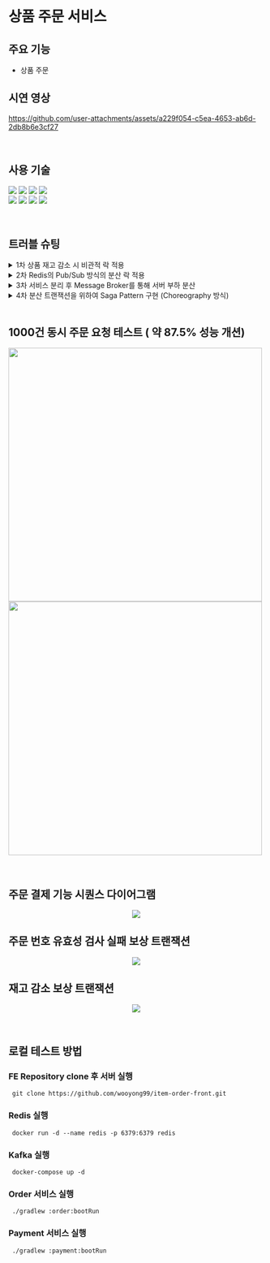 # 상품 주문 서비스

## 주요 기능
- 상품 주문

## 시연 영상

https://github.com/user-attachments/assets/a229f054-c5ea-4653-ab6d-2db8b6e3cf27

<br>

## 사용 기술
<img src="https://img.shields.io/badge/java-007396?style=for-the-badge&logo=OpenJDK&logoColor=white"> <img src="https://img.shields.io/badge/springboot-6DB33F?style=for-the-badge&logo=springboot&logoColor=white"> <img src="https://img.shields.io/badge/Spring Data JPA-6DB33F?style=for-the-badge&logo=Spring Data JPA&logoColor=white"> <img src="https://img.shields.io/badge/MariaDB-003545?style=for-the-badge&logo=MariaDB&logoColor=white"> 
<br>
<img src="https://img.shields.io/badge/Docker compose-%230db7ed.svg?style=for-the-badge&logo=docker&logoColor=white"> <img src="https://img.shields.io/badge/Apache Kafka-%3333333.svg?style=for-the-badge&logo=Apache Kafka&logoColor=white"> <img src="https://img.shields.io/badge/Redis-DC382D?style=for-the-badge&logo=Redis&logoColor=white"> <img src="https://img.shields.io/badge/apache jmeter-D22128?style=for-the-badge&logo=apache jmeter&logoColor=white"> 

<br>

## 트러블 슈팅
<details>
<summary>1차 상품 재고 감소 시 비관적 락 적용</summary>
<h3>재고 감소 동시성 문제 </h3>
  
<p align="center">
<img src="https://github.com/user-attachments/assets/3a9f8394-c0ef-45de-873f-8d0f7a27f72a" />
</p>

<h3>기존 코드</h3>

```java
private void getDecreaseStock(Long itemId) {
    Item item = itemRepository.findById(itemId).get();
    item.decreaseStock();
    itemRepository.save(item);
}
```

<h3>개선 코드</h3>

```java
public interface ItemRepository extends JpaRepository<Item, Long>, ItemCustomRepository {
    @Lock(value = LockModeType.PESSIMISTIC_WRITE)
    @Query("select i from Item i where i.id = :itemId")
    Optional<Item> findByIdWithPessimisticLock(@Param("itemId") Long itemId);
}
```

```java
private void getDecreaseStock(Long itemId) {
    Item item = itemRepository.findByIdWithPessimisticLock(itemId).get();
    item.decreaseStock();
    itemRepository.save(item);
}
```

### 해결방법
허나의 상품에 대해서 동시에 주문을 요청할 경우, 데이터의 일관성이 깨지게 된다. <br>
따라서, 락을 이용하여 하나의 요청에 대해서 동시성을 제어하기 위해 락을 이용하였다.<br>

낙관적 락이 비관적 락보다 성능적인 부분이 좋지만, 비관적 락을 선택한 이유는 **데이터의 일관성**과 **충동 발생 가능성**을 때문이다.<br>
또한 인기 상품의 경우는 동시에 주문 요청이 발생할 수 있기 때문에 비관적 락을 이용하는 것이 좋다고 생각했다.  
</details>

<details>
<summary>2차 Redis의 Pub/Sub 방식의 분산 락 적용</summary>


### 문제점

<p align="center">
  <img src= "https://github.com/user-attachments/assets/74688fe9-db8e-493e-a549-e218eff5c2c4" />
</p>

- 비관적 락은 **데이터베이스 레벨에서 락을 걸기 때문에, 모든 스레드가 물리 디스크에 직접 접근하여 부하가 커지고**.
- 분산 DB 환경의 경우 **변경된 데이터를 각 데이터베이스들 간 동기화를 하는데 문제점이 된다**.

### 기존 코드

```java
@Transactional
public void validatePayment(Long itemId, String merchantUid, String impUid, Long price) {
    Order order = orderRepository.findByMerchantUid(merchantUid)
        .orElseThrow(() -> new IllegalArgumentException("존재하지 않는 주문번호입니다."));
    IamportResponse<Payment> paymentIamportResponse = null;
    try {
        paymentIamportResponse = iamportClient.paymentByImpUid(
            impUid);

        if (paymentIamportResponse.getCode() != 0) {
            throw new IllegalArgumentException("결제 내역이 존재하지 않습니다.");
        }

        if (paymentIamportResponse.getResponse().getAmount().longValue() != order.getPrice()) {
            CancelData data = new CancelData(impUid, true);
            IamportResponse<Payment> response = iamportClient.cancelPaymentByImpUid(data);
            throw new IllegalArgumentException("결제 금액이 일치하지 않습니다.");
        }
    } catch (IamportResponseException e) {
        e.printStackTrace();
        throw new IllegalArgumentException("결제 내역이 존재하지 않습니다.");
    } catch (IOException e) {
        e.printStackTrace();
        throw new IllegalArgumentException("결제 내역이 존재하지 않습니다.");
    }
    //   비관적 락 실행 코드
    Item item = itemRepository.findByIdWithPessimisticLock(order.getItem().getId())
        .orElseThrow(() -> new IllegalArgumentException("존재하지 않는 아이템입니다."));
    item.decreaseStock();
    order.updateStatus(OrderStatusEnum.PAYMENT_SUCCESS);
    orderRepository.save(order);
}
```

### 개선 코드

```java
@RedissonLock(value = "#itemId")
public void decreaseStock(Long itemId, String merchantUid) {
    Item item = itemRepository.findById(itemId)
        .orElseThrow(() -> new IllegalArgumentException("존재하지 않는 아이템입니다."));
    item.decreaseStock();
    itemRepository.save(item);
}
```

```java
@Override
public void validatePayment(Long itemId, String merchantUid, String impUid, Long price) {
    Order order = orderRepository.findByMerchantUid(merchantUid)
        .orElseThrow(() -> new IllegalArgumentException("존재하지 않는 주문 번호입니다."));

    IamportResponse<Payment> paymentIamportResponse = null;
    try {
        paymentIamportResponse = iamportClient.paymentByImpUid(
            impUid);

        if (paymentIamportResponse.getCode() != 0) {
            throw new IllegalArgumentException("결제 내역이 존재하지 않습니다.");
        }

        if (paymentIamportResponse.getResponse().getAmount().longValue()
            != price) {
            CancelData data = new CancelData(impUid, true);
            IamportResponse<Payment> response = iamportClient.cancelPaymentByImpUid(data);
            throw new IllegalArgumentException("결제 금액이 일치하지 않습니다.");
        }
    } catch (IamportResponseException e) {
        e.printStackTrace();
        throw new IllegalArgumentException("결제 내역이 존재하지 않습니다.");
    } catch (IOException e) {
        e.printStackTrace();
        throw new IllegalArgumentException("결제 내역이 존재하지 않습니다.");
    }
    // 분산 락 실행 코드
    itemService.decreaseStock(itemId);
    order.updateStatus(OrderStatusEnum.PAYMENT_SUCCESS);
    orderRepository.save(order);
}
```
### 해결방법

<p align="center">
  <img src= "https://github.com/user-attachments/assets/d9cd6415-1071-4493-8611-fbfd5ce5cd85" />
</p>

Lettuce는 락 획득하기 못하는 경우 **Redis에 계속해서 요청을 보내기 때문에** Redis의 부하가 생길 수 있다는 점을 고려하여 **Pub/Sub 방식의 Redisson을 이용하여 분산락**을 구현하였다.<br>

또한 Redisson은 Non-Blocking I/O 방식으로 관리하기 때문에 비관적 락보다 성능이 향상되는 것을 확인할 수 있었다.<br>
-> **평균 응답 시간 68831ms -> 7931ms 단축**

### 1000건 동시 요청 테스트 결과

<p align="center">
  <img src= "https://www.notion.so/image/https%3A%2F%2Fprod-files-secure.s3.us-west-2.amazonaws.com%2Fb60ba698-3478-44e8-b66b-40ecb9dfa408%2Fc5ac3300-5583-4fd2-984b-151a81840a6a%2FUntitled.png?table=block&id=54612c4c-3b2b-45f2-8148-932440aea02a&spaceId=b60ba698-3478-44e8-b66b-40ecb9dfa408&width=1920&userId=47471456-9b72-4efb-98e4-c4997f3e30e8&cache=v2" />
</p>

<p align="center">
  <img src= "https://www.notion.so/image/https%3A%2F%2Fprod-files-secure.s3.us-west-2.amazonaws.com%2Fb60ba698-3478-44e8-b66b-40ecb9dfa408%2Fe40ae858-12f7-4dd0-81a8-f196ce23da97%2FUntitled.png?table=block&id=faf11d14-f415-4c71-8477-9ec672d26808&spaceId=b60ba698-3478-44e8-b66b-40ecb9dfa408&width=1920&userId=47471456-9b72-4efb-98e4-c4997f3e30e8&cache=v2" />
</p>

  
</details>

<details>
<summary>3차 서비스 분리 후 Message Broker를 통해 서버 부하 분산</summary>

  
### 한계점
- 하나의 주문 요청에 대해서 **너무 많은 책임**을 가지고 있어서, 특정 영역에서 발생하는 문제를 해결하기 어렵다.
  - 예를 들어, 주문 조회, 유효성 검사, 결제 등 작업 중 한 부분에서 오류가 발생하면 전체 프로세스에 영향을 미친다.
- 하나의 주문 요청에서 다양한 작업이 수행되기 때문에 다양한 에러 상황에 대해서 예외처리를 해주어야하기 때문에 **코드가 복잡해지고 유지보수가 어려워진다**.
- 하나의 주문 요청에서 다양한 작업이 순차적으로 처리되기 때문에 **응답 시간이 증가**하게 된다.

### 기존 코드

```java
@Override
public void validatePayment(Long itemId, String merchantUid, String impUid, Long price) {
    Order order = orderRepository.findByMerchantUid(merchantUid)
        .orElseThrow(() -> new IllegalArgumentException("존재하지 않는 주문 번호입니다."));

    IamportResponse<Payment> paymentIamportResponse = null;
    try {
        paymentIamportResponse = iamportClient.paymentByImpUid(
            impUid);

        if (paymentIamportResponse.getCode() != 0) {
            throw new IllegalArgumentException("결제 내역이 존재하지 않습니다.");
        }

        if (paymentIamportResponse.getResponse().getAmount().longValue()
            != price) {
            CancelData data = new CancelData(impUid, true);
            IamportResponse<Payment> response = iamportClient.cancelPaymentByImpUid(data);
            throw new IllegalArgumentException("결제 금액이 일치하지 않습니다.");
        }
    } catch (IamportResponseException e) {
        e.printStackTrace();
        throw new IllegalArgumentException("결제 내역이 존재하지 않습니다.");
    } catch (IOException e) {
        e.printStackTrace();
        throw new IllegalArgumentException("결제 내역이 존재하지 않습니다.");
    }
    // 분산 락 실행 코드
    itemService.decreaseStock(itemId);
    order.updateStatus(OrderStatusEnum.PAYMENT_SUCCESS);
    orderRepository.save(order);
}
```
- 기존 코드의 처리 순서
  1. 주문 조회 후 유효성 검사
  2. PG사 결제 검증 후 유효성 검사
  3. 상품 조회 후 재고 감소
  4. 주문 상태 변경

- 기존 코드는 4가지의 처리 순서가 한번에 처리되기 코드가 복잡하고 길어질 수 있고, 확장성이 부족하다.

 ### 개선 코드
#### 1. 주문 조회 후 유효성 검사
```java
@Transactional
public OrderStatusResponse validateMerchantUid(String merchantUId,
    PaymentValidateRequest request) {
    Order order = null;
    try {
        order = orderRepository.findByMerchantUid(merchantUId)
            .orElseThrow(() -> new IllegalArgumentException("존재하지 않는 주문번호입니다."));
    } catch (IllegalArgumentException e) {
        paymentCancleProducer.send(request.getImpUid());
        return convertOrderStatusResponse(OrderStatusEnum.PAYMENT_NO_PAYMENT_INFO);
    }
    if (order.getStatus() == OrderStatusEnum.PAYMENT_PENDING) {
        order.updateStatus(OrderStatusEnum.PAYMENT_CONFIRM);
        orderRepository.save(order);

        paymentRequestProducer.send(order.getItem().getId(), merchantUId, request.getImpUid(),
            request.getPrice());          // 결제 요청 이벤트 발행
    }
    return convertOrderStatusResponse(order.getStatus());
}
```

#### 2. 결제 검증
 ```java
@Override
public void validatePayment(Long itemId, String merchantUid, String impUid, Long price) {
    IamportResponse<Payment> paymentIamportResponse = null;
    try {
        paymentIamportResponse = iamportClient.paymentByImpUid(
            impUid);

        if (paymentIamportResponse.getCode() != 0) {
            throw new IllegalArgumentException("결제 내역이 존재하지 않습니다.");
        }

        if (paymentIamportResponse.getResponse().getAmount().longValue()
            != price) {
            CancelData data = new CancelData(impUid, true);
            IamportResponse<Payment> response = iamportClient.cancelPaymentByImpUid(data);
            throw new IllegalArgumentException("결제 금액이 일치하지 않습니다.");
        }
    } catch (IamportResponseException e) {
        e.printStackTrace();
        throw new IllegalArgumentException("결제 내역이 존재하지 않습니다.");
    } catch (IOException e) {
        e.printStackTrace();
        throw new IllegalArgumentException("결제 내역이 존재하지 않습니다.");
    }

    stockDecreaseProducer.send(itemId, merchantUid, impUid);      // 재고 감소 이벤트 발행
}
```

#### 3. 재고 감소

```java
@RedissonLock(value = "#itemId")
public void decreaseStock(Long itemId, String merchantUid) {
    Item item = itemRepository.findById(itemId)
        .orElseThrow(() -> new IllegalArgumentException("존재하지 않는 아이템입니다."));
    item.decreaseStock();
    itemRepository.save(item);
    statusSuccessProducer.send(merchantUid);        // 주문 상태 성공 이벤트 발행
}
```

#### 4. 주문 상태 변경

```java
@Transactional
public void updateStatus(String merchantUid, OrderStatusEnum status) {
    Order order = orderRepository.findByMerchantUid(merchantUid)
        .orElseThrow(() -> new IllegalArgumentException("존재하지 않는 주문번호입니다."));
    order.updateStatus(status);

    orderRepository.save(order);
}
```

### 해결방법
- 주문과 결제 서비스를 각각 분리한 후, Message Broker를 이용하여 비동기 처리를 통해 **유연한 확장 가능한 설계**와 애플리케이션 **서버의 부하를 분산**하였다.

</details>

<details>
<summary>4차 분산 트랜잭션을 위하여 Saga Pattern 구현 (Choreography 방식)</summary>

### 문제점

- 주문과 결제 서비스 간 비동기 통신에 있어서 서비스 장애(재고 부족, 주문 유효성 검사 실패 등), 네트워크 지연 등으로 **로컬 트랜잭션 실패 시, 데이터의 일관성이 깨지게 된다.**
  
### 추가된 코드

#### 재고 부족 롤백 트랜잭션 코드

```java
@KafkaListener(topics = "STOCK_DECREASE", groupId = "stock-decrease")
public void stockDecreaseConsume(String itemMessage) throws IOException {
    log.info("StockDecrease consumer : {}", itemMessage);

    ObjectMapper objectMapper = new ObjectMapper();
    StockDecreaseMessage convertObj = null;
    try {
        convertObj = objectMapper.readValue(itemMessage,
            StockDecreaseMessage.class);
    } catch (JsonProcessingException e) {
        e.printStackTrace();
    }

    try {
        itemService.decreaseStock(convertObj.getItemId(), convertObj.getMerchantUid());
    } catch (StockNegativeException e) {                            // 재고 부족 예외 발생
        log.warn("상품의 재고가 부족합니다.");
        statusCancleProducer.send(
            convertObj.getMerchantUid());          // 주문 상태 변경 이벤트 (PAYMENT_OUT_OF_STOCK)
        paymentCancleProducer.send(convertObj.getImpUid());    // 결제 취소 이벤트 발행
    }
}
```

#### 주문 내역이 없는 경우 결제 취소 이벤트 발행

```java
@KafkaListener(topics = "PAYMENT_REQUEST", groupId = "payment_request_group")
public void paymentRequestConsume(String paymentRequestMessage) throws IOException {
    log.info("PaymentRequest consumer : {}", paymentRequestMessage);

    ObjectMapper objectMapper = new ObjectMapper();
    PaymentRequestMessage convertObj = null;
    try {
        convertObj = objectMapper.readValue(paymentRequestMessage,
            PaymentRequestMessage.class);
    } catch (JsonProcessingException e) {
        e.printStackTrace();
    }
    try {
        paymentService.validatePayment(convertObj.getItemId(), convertObj.getMerchantUid(),
            convertObj.getImpUid(),
            convertObj.getPrice());
    } catch (IllegalArgumentException e) {
        statusNoPaymentInfoProducer.send(convertObj.getMerchantUid());      // 주문 상태 변경 이벤트 (PAYMENT_NO_PAYMENT_INO)
    }
}
```

### 해결방법
- MessageBroker를 통해 새로운 Topic, Consumer, Producer를 생성하여 보상 트랜잭션을 통해 분산 트랜잭션을 보장하였다.
- 해당 프로젝트에서는 참여자가 적고 비즈니스 로직이 단순하는 점과 Orchestration 방식을 구현하기 위해서 추가 인스턴스를 생성해야한다는 점을 고려하여 Choreography 방식으로 구현하였다.

<p align="center">
  <img src= "https://github.com/user-attachments/assets/d90d615f-efb0-410e-807e-2e839a4c8605" />
</p>

</details>

<br>

## 1000건 동시 주문 요청 테스트 ( 약 87.5% 성능 개션)

<img width="500" src="https://www.notion.so/image/https%3A%2F%2Fprod-files-secure.s3.us-west-2.amazonaws.com%2Fb60ba698-3478-44e8-b66b-40ecb9dfa408%2F4326e88b-2acb-4de6-b660-b0624a4cfd8c%2Fperssimistic_perform.png?table=block&id=a3c68198-952c-4647-94c3-b501fdee2722&spaceId=b60ba698-3478-44e8-b66b-40ecb9dfa408&width=1920&userId=47471456-9b72-4efb-98e4-c4997f3e30e8&cache=v2" /><img width="500" src="https://www.notion.so/image/https%3A%2F%2Fprod-files-secure.s3.us-west-2.amazonaws.com%2Fb60ba698-3478-44e8-b66b-40ecb9dfa408%2Ff4f744df-9cb1-4eff-baa2-6b2e4d2481f0%2Fdistributed_perform.png?table=block&id=4f7d1e69-22ee-4de8-a62b-29e1540b668e&spaceId=b60ba698-3478-44e8-b66b-40ecb9dfa408&width=1920&userId=47471456-9b72-4efb-98e4-c4997f3e30e8&cache=v2" />

<br>

## 주문 결제 기능 시퀀스 다이어그램
<p align="center">
  <img src="https://github.com/user-attachments/assets/697eab80-07dd-434c-874b-a8437da3af16" />
</p>

## 주문 번호 유효성 검사 실패 보상 트랜잭션

<p align="center">
<img src="https://github.com/user-attachments/assets/d4df82db-df11-4510-9553-39f719766674" />
</p>

## 재고 감소 보상 트랜잭션

<p align="center">
<img src="https://github.com/user-attachments/assets/3017ddd3-3c0f-4411-85b6-1e3d38f49f6e" />
</p>

<br>

## 로컬 테스트 방법
### FE Repository clone 후 서버 실행

```shell
 git clone https://github.com/wooyong99/item-order-front.git
```

### Redis 실행

```shell
 docker run -d --name redis -p 6379:6379 redis
```

### Kafka 실행

```shell
 docker-compose up -d
```

### Order 서비스 실행

```shell
 ./gradlew :order:bootRun
```

### Payment 서비스 실행

```shell
 ./gradlew :payment:bootRun
```
